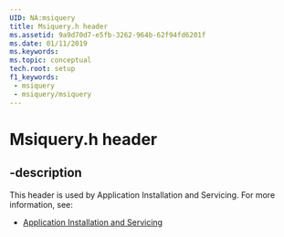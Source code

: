```yaml
---
UID: NA:msiquery
title: Msiquery.h header
ms.assetid: 9a9d70d7-e5fb-3262-964b-62f94fd6201f
ms.date: 01/11/2019
ms.keywords: 
ms.topic: conceptual
tech.root: setup
f1_keywords:
 - msiquery
 - msiquery/msiquery
---
```


# Msiquery.h header


## -description

This header is used by Application Installation and Servicing. For more information, see:

- [Application Installation and Servicing](../_setup/index.md)

